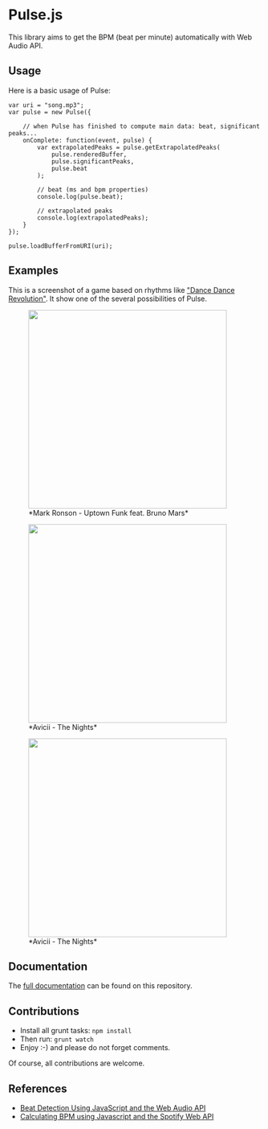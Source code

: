 Pulse.js
========

This library aims to get the BPM (beat per minute) automatically with Web Audio API.

Usage
-----

Here is a basic usage of Pulse:

    var uri = "song.mp3";
    var pulse = new Pulse({
      
        // when Pulse has finished to compute main data: beat, significant peaks...
        onComplete: function(event, pulse) {
            var extrapolatedPeaks = pulse.getExtrapolatedPeaks(
                pulse.renderedBuffer,
                pulse.significantPeaks,
                pulse.beat
            );

            // beat (ms and bpm properties)
            console.log(pulse.beat);

            // extrapolated peaks
            console.log(extrapolatedPeaks);
        }
    });

    pulse.loadBufferFromURI(uri);

Examples
--------

This is a screenshot of a game based on rhythms like ["Dance Dance Revolution"](http://en.wikipedia.org/wiki/Dance_Dance_Revolution). It show one of the several possibilities of Pulse.

<figure>
    <a href="http://i.imgur.com/nKaGrWm.png">
       <img src="http://i.imgur.com/nKaGrWm.png" width="395">
    </a>
<figcaption>*Mark Ronson - Uptown Funk feat. Bruno Mars*</figcaption>
</figure>

<figure>
    <a href="http://i.imgur.com/X98o1qj.png">
       <img src="http://i.imgur.com/X98o1qj.png" width="395">
    </a>
<figcaption>*Avicii - The Nights*</figcaption>
</figure>

<figure>
    <a href="http://i.imgur.com/BXuispo.png">
       <img src="http://i.imgur.com/BXuispo.png" width="395">
    </a>
<figcaption>*Avicii - The Nights*</figcaption>
</figure>

Documentation
-------------

The [full documentation](https://github.com/srchea/pulse.js/blob/master/doc/README.md) can be found on this repository.

Contributions
-------------

 * Install all grunt tasks: `npm install`
 * Then run: `grunt watch`
 * Enjoy :-) and please do not forget comments.

Of course, all contributions are welcome.


References
----------

 * [Beat Detection Using JavaScript and the Web Audio API](http://tech.beatport.com/2014/web-audio/beat-detection-using-web-audio/)
 * [Calculating BPM using Javascript and the Spotify Web API](http://jmperezperez.com/beats-audio-api/)
